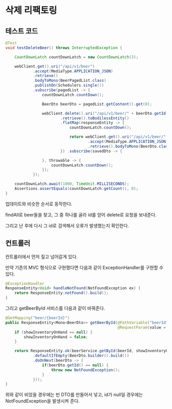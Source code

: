 # 삭제 리팩토링

## 테스트 코드

```java
@Test
void testDeleteBeer() throws InterruptedException {

    CountDownLatch countDownLatch = new CountDownLatch(3);

    webClient.get().uri("/api/v1/beer")
            .accept(MediaType.APPLICATION_JSON)
            .retrieve()
            .bodyToMono(BeerPagedList.class)
            .publishOn(Schedulers.single())
            .subscribe(pagedList -> {
                countDownLatch.countDown();

                BeerDto beerDto = pagedList.getContent().get(0);

                webClient.delete().uri("/api/v1/beer/" + beerDto.getId() )
                        .retrieve().toBodilessEntity()
                        .flatMap(responseEntity -> {
                            countDownLatch.countDown();

                            return webClient.get().uri("/api/v1/beer/" + beerDto.getId())
                                    .accept(MediaType.APPLICATION_JSON)
                                    .retrieve().bodyToMono(BeerDto.class);
                        }) .subscribe(savedDto -> {

                }, throwable -> {
                    countDownLatch.countDown();
                });
            });

    countDownLatch.await(1000, TimeUnit.MILLISECONDS);
    Assertions.assertEquals(countDownLatch.getCount(), 0);
}
```

업데이트와 비슷한 순서로 동작한다.

findAll로 beer들을 찾고, 그 중 하나를 골라 id를 얻어 delete로 요청을 보내준다.

그리고 난 후에 다시 그 id로 검색해서 오류가 발생했는지 확인한다.

## 컨트롤러

컨트롤러에서 먼저 짚고 넘어갈게 있다.

만약 기존의 MVC 형식으로 구현했다면 다음과 같이 ExceptionHandler를 구현할 수 있다.

``` java
@ExceptionHandler
ResponseEntity<Void> handleNotFound(NotFoundException ex) {
    return ResponseEntity.notFound().build();
}
```

그리고 getBeerById 서비스를 다음과 같이 바꿔준다.

```java
@GetMapping("beer/{beerId}")
public ResponseEntity<Mono<BeerDto>> getBeerById(@PathVariable("beerId") Integer beerId,
                                                 @RequestParam(value = "showInventoryOnHand", required = false) Boolean showInventoryOnHand){
    if (showInventoryOnHand == null) {
        showInventoryOnHand = false;
    }

    return ResponseEntity.ok(beerService.getById(beerId, showInventoryOnHand)
            .defaultIfEmpty(BeerDto.builder().build())
            .doOnNext(beerDto -> {
                if(beerDto.getId() == null) {
                    throw new NotFoundException();
                }
            }));
}
```

위와 같이 비었을 경우에는 빈 DTO를 만들어서 넣고, id가 null일 경우에는 NotFoundException을 발생시켜 준다.

